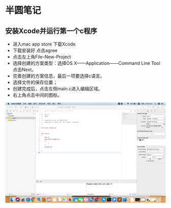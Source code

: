 # 半圆笔记
## 安装Xcode并运行第一个c程序
* 进入mac  app store 下载Xcode
* 下载安装好 点击agree
* 点击左上角File-New-Project
* 选择创建的方案类型：选择OS X——Application——Command Line Tool 点击Next。
* 完善创建的方案信息，最后一项要选择c语言。
* 选择文件的保存位置；
* 创建完成后，点击左侧main.c进入编辑区域。
* 右上角点击中间的图标。


![1](https://github.com/tangdian0925/note-book1/blob/master/1.png)
